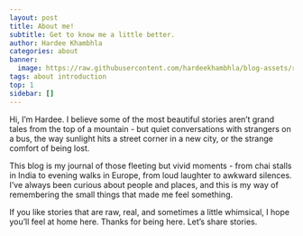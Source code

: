 ```yaml
---
layout: post
title: About me!
subtitle: Get to know me a little better.
author: Hardee Khambhla
categories: about
banner:
  image: https://raw.githubusercontent.com/hardeekhambhla/blog-assets/refs/heads/main/20250213_164816.jpg
tags: about introduction
top: 1
sidebar: []
---
```


Hi, I’m Hardee.
I believe some of the most beautiful stories aren’t grand tales from the top of a mountain - but quiet conversations with strangers on a bus, the way sunlight hits a street corner in a new city, or the strange comfort of being lost.

This blog is my journal of those fleeting but vivid moments - from chai stalls in India to evening walks in Europe, from loud laughter to awkward silences. I’ve always been curious about people and places, and this is my way of remembering the small things that made me feel something.

If you like stories that are raw, real, and sometimes a little whimsical, I hope you’ll feel at home here.
Thanks for being here. Let’s share stories.
